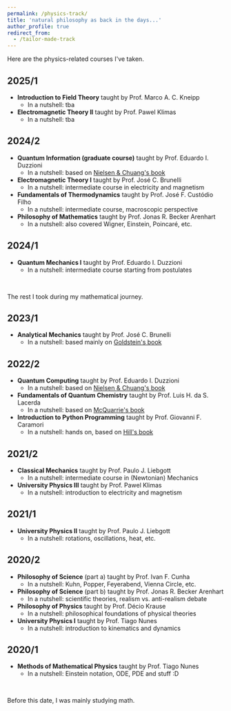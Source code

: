 ```yaml
---
permalink: /physics-track/
title: 'natural philosophy as back in the days...'
author_profile: true
redirect_from: 
  - /tailor-made-track
---
```


Here are the physics-related courses I've taken.

## 2025/1
- **Introduction to Field Theory** taught by Prof. Marco A. C. Kneipp  
  - In a nutshell: tba
- **Electromagnetic Theory II** taught by Prof. Pawel Klimas  
  - In a nutshell: tba

## 2024/2
- **Quantum Information (graduate course)** taught by Prof. Eduardo I. Duzzioni  
  - In a nutshell: based on [Nielsen & Chuang's book](https://books.google.com.br/books?id=aai-P4V9GJ8C&printsec=frontcover&hl=pt-BR#v=onepage&q&f=false)
- **Electromagnetic Theory I** taught by Prof. José C. Brunelli
  - In a nutshell: intermediate course in electricity and magnetism
- **Fundamentals of Thermodynamics** taught by Prof. José F. Custódio Filho  
  - In a nutshell: intermediate course, macroscopic perspective
- **Philosophy of Mathematics** taught by Prof. Jonas R. Becker Arenhart  
  - In a nutshell: also covered Wigner, Einstein, Poincaré, etc.

## 2024/1
- **Quantum Mechanics I** taught by Prof. Eduardo I. Duzzioni  
  - In a nutshell: intermediate course starting from postulates  

&nbsp;

The rest I took during my mathematical journey.

## 2023/1
- **Analytical Mechanics** taught by Prof. José C. Brunelli  
  - In a nutshell: based mainly on [Goldstein's book](https://books.google.de/books?id=EE-wQgAACAAJ&hl=pt-BR&source=gbs_book_other_versions)

## 2022/2
- **Quantum Computing** taught by Prof. Eduardo I. Duzzioni  
  - In a nutshell: based on [Nielsen & Chuang's book](https://books.google.com.br/books?id=aai-P4V9GJ8C&printsec=frontcover&hl=pt-BR#v=onepage&q&f=false)  
- **Fundamentals of Quantum Chemistry** taught by Prof. Luis H. da S. Lacerda  
  - In a nutshell: based on [McQuarrie's book](https://books.google.com.br/books?id=zzxLTIljQB4C&printsec=frontcover&redir_esc=y#v=onepage&q&f=false)
- **Introduction to Python Programming** taught by Prof. Giovanni F. Caramori  
  - In a nutshell: hands on, based on [Hill's book](https://scipython.com/about/the-book/)

## 2021/2
- **Classical Mechanics** taught by Prof. Paulo J. Liebgott  
  - In a nutshell: intermediate course in (Newtonian) Mechanics
- **University Physics III** taught by Prof. Pawel Klimas  
  - In a nutshell: introduction to electricity and magnetism

## 2021/1
- **University Physics II** taught by Prof. Paulo J. Liebgott  
  - In a nutshell: rotations, oscillations, heat, etc.

## 2020/2
- **Philosophy of Science** (part a) taught by Prof. Ivan F. Cunha  
  - In a nutshell: Kuhn, Popper, Feyerabend, Vienna Circle, etc.
- **Philosophy of Science** (part b) taught by Prof. Jonas R. Becker Arenhart  
  - In a nutshell: scientific theories, realism vs. anti-realism debate
- **Philosophy of Physics** taught by Prof. Décio Krause  
  - In a nutshell: philosophical foundations of physical theories
- **University Physics I** taught by Prof. Tiago Nunes   
  - In a nutshell: introduction to kinematics and dynamics

## 2020/1
- **Methods of Mathematical Physics** taught by Prof. Tiago Nunes  
  - In a nutshell: Einstein notation, ODE, PDE and stuff :D


&nbsp;

Before this date, I was mainly studying math.

